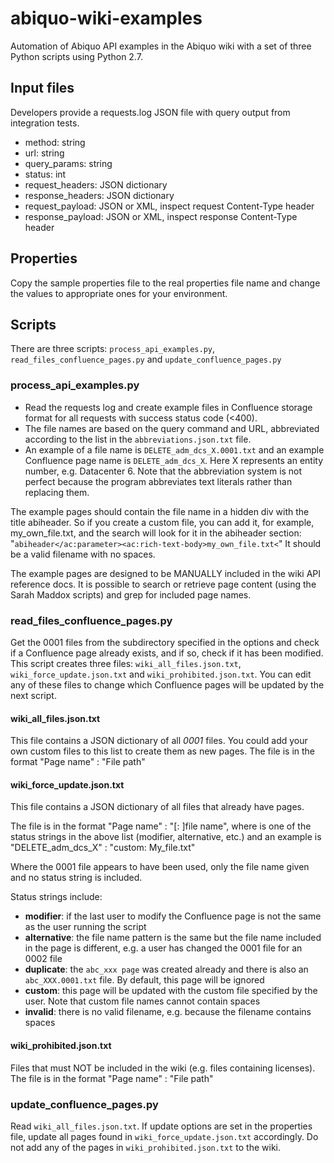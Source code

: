 # abiquo-wiki-examples

Automation of Abiquo API examples in the Abiquo wiki with a set of three Python scripts using Python 2.7.

## Input files
Developers provide a requests.log JSON file with query output from integration tests.

  * method: string
  * url: string
  * query_params: string
  * status: int
  * request_headers: JSON dictionary
  * response_headers: JSON dictionary
  * request_payload: JSON or XML, inspect request Content-Type header
  * response_payload: JSON or XML, inspect response Content-Type header

## Properties
Copy the sample properties file to the real properties file name and change the values to appropriate ones for your environment.

## Scripts
There are three scripts: `process_api_examples.py`, `read_files_confluence_pages.py` and `update_confluence_pages.py`

### process_api_examples.py

  * Read the requests log and create example files in Confluence storage format for all requests with success status code (<400). 
  * The file names are based on the query command and URL, abbreviated according to the list in the `abbreviations.json.txt` file. 
   * An example of a file name is `DELETE_adm_dcs_X.0001.txt` and an example Confluence page name is `DELETE_adm_dcs_X`. Here X represents an entity number, e.g. Datacenter 6. Note that the abbreviation system is not perfect because the program abbreviates text literals rather than replacing them.

The example pages should contain the file name in a hidden div with the title abiheader. So if you create a custom file, you can add it, for example, my_own_file.txt, and the search will look for it in the abiheader section: 
"`abiheader</ac:parameter><ac:rich-text-body>my_own_file.txt<`"
It should be a valid filename with no spaces.

The example pages are designed to be MANUALLY included in the wiki API reference docs. It is possible to search or retrieve page content (using the Sarah Maddox scripts) and grep for included page names.

### read_files_confluence_pages.py
Get the 0001 files from the subdirectory specified in the options and check if a Confluence page already exists, and if so, check if it has been modified. This script creates three files: `wiki_all_files.json.txt`, `wiki_force_update.json.txt` and `wiki_prohibited.json.txt`. You can edit any of these files to change which Confluence pages will be updated by the next script.  

#### wiki_all_files.json.txt
This file contains a JSON dictionary of all *0001* files. You could add your own custom files to this list to create them as new pages. The file is in the format "Page name" : "File path"

#### wiki_force_update.json.txt 
This file contains a JSON dictionary of all files that already have pages. 

The file is in the format "Page name" : "[<status string>: ]file name", where <status string> is one of the status strings in the above list (modifier, alternative, etc.) and an example is "DELETE_adm_dcs_X" : "custom: My_file.txt"

Where the 0001 file appears to have been used, only the file name given and no status string is included. 

Status strings include:
  * **modifier**: if the last user to modify the Confluence page is not the same as the user running the script
  * **alternative**: the file name pattern is the same but the file name included in the page is different, e.g. a user has changed the 0001 file for an 0002 file 
  * **duplicate**: the `abc_xxx page` was created already and there is also an `abc_XXX.0001.txt` file. By default, this page will be ignored
  * **custom**: this page will be updated with the custom file specified by the user. Note that custom file names cannot contain spaces
  * **invalid**: there is no valid filename, e.g. because the filename contains spaces



#### wiki_prohibited.json.txt
Files that must NOT be included in the wiki (e.g. files containing licenses). The file is in the format "Page name" : "File path"

### update_confluence_pages.py
Read `wiki_all_files.json.txt`. If update options are set in the properties file, update all pages found in `wiki_force_update.json.txt` accordingly. Do not add any of the pages in `wiki_prohibited.json.txt` to the wiki.  
